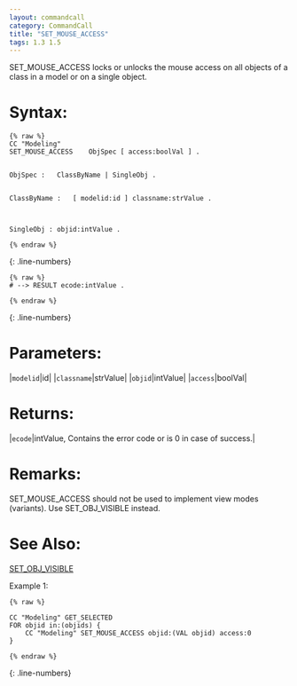 ```yaml
---
layout: commandcall
category: CommandCall
title: "SET_MOUSE_ACCESS"
tags: 1.3 1.5
---
```


SET_MOUSE_ACCESS locks or unlocks the mouse access on all objects of a class in a model or on a single object.

# Syntax:  

```adoscript
{% raw %}
CC "Modeling"
SET_MOUSE_ACCESS	ObjSpec [ access:boolVal ] .


ObjSpec :	ClassByName | SingleObj .


ClassByName :	[ modelid:id ] classname:strValue .



SingleObj :	objid:intValue .

{% endraw %}
```
{: .line-numbers}

```adoscript
{% raw %}
# --> RESULT ecode:intValue .

{% endraw %}
```
{: .line-numbers}

# Parameters:  

|`modelid`|id|
|`classname`|strValue|
|`objid`|intValue|
|`access`|boolVal|

# Returns:  

|`ecode`|intValue, Contains the error code or is 0 in case of success.|


# Remarks:

SET_MOUSE_ACCESS should not be used to implement view modes (variants). Use SET_OBJ_VISIBLE instead.

# See Also:  

[SET_OBJ_VISIBLE](set_obj_visible.html "SET_OBJ_VISIBLE")  


Example 1:

```adoscript
{% raw %}

CC "Modeling" GET_SELECTED
FOR objid in:(objids) {
    CC "Modeling" SET_MOUSE_ACCESS objid:(VAL objid) access:0
}

{% endraw %}
```
{: .line-numbers}


